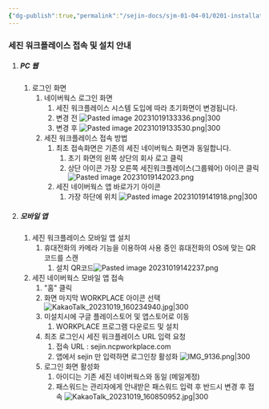 ```yaml
---
{"dg-publish":true,"permalink":"/sejin-docs/sjm-01-04-01/0201-installation/","title":"2.1 최초접속 설치안내","tags":["workplace","그룹웨어"],"noteIcon":"","created":"2024-12-18T11:17:05.212+09:00","updated":"2024-12-23T08:40:25.639+09:00"}
---
```


### 세진 워크플레이스 접속 및 설치 안내

1. ##### PC 웹
	1. 로그인 화면
		1. 네이버웍스 로그인 화면
			1. 세진 워크플레이스 시스템 도입에 따라 초기화면이 변경됩니다.
			2. 변경 전
				![Pasted image 20231019133336.png|300](/img/user/MyCard/Attach/Pasted%20image%2020231019133336.png)
			3. 변경 후
				![Pasted image 20231019133530.png|300](/img/user/MyCard/Attach/Pasted%20image%2020231019133530.png)
		2. 세진 워크플레이스 접속 방법
			1. 최초 접속화면은 기존의 세진 네이버웍스 화면과 동일합니다.
				1. 초기 화면의 왼쪽 상단의 회사 로고 클릭
				2. 상단 아이콘 가장 오른쪽 세진워크플레이스(그룹웨어) 아이콘 클릭 
				![Pasted image 20231019142023.png](/img/user/MyCard/Attach/Pasted%20image%2020231019142023.png)
			2. 세진 네이버웍스 앱 바로가기 아이콘
				1. 가장 하단에 위치
				 ![Pasted image 20231019141918.png|300](/img/user/MyCard/Attach/Pasted%20image%2020231019141918.png)
2. ##### 모바일 앱
	1. 세진 워크플레이스 모바일 앱 설치
		1. 휴대전화의 카메라 기능을 이용하여 사용 중인 휴대전화의 OS에 맞는 QR 코드를 스캔
			1. 설치 QR코드![Pasted image 20231019142237.png](/img/user/MyCard/Attach/Pasted%20image%2020231019142237.png)
	2. 세진 네이버웍스 모바일 앱 접속
		1. "홈" 클릭
		2. 화면 마지막 WORKPLACE 아이콘 선택
			![KakaoTalk_20231019_160234940.jpg|300](/img/user/MyCard/Attach/KakaoTalk_20231019_160234940.jpg)
		3. 미설치시에 구글 플레이스토어 및 앱스토어로 이동
			1. WORKPLACE 프로그램 다운로드 및 설치
		4. 최초 로그인시 세진 워크플레이스 URL 입력 요청
			1. 접속 URL : sejin.ncpworkplace.com
			2. 앱에서 sejin 만 입력하면 로그인창 활성화
			 ![IMG_9136.png|300](/img/user/MyCard/Attach/IMG_9136.png)
		5. 로그인 화면 활성화
			1. 아이디는 기존 세진 네이버웍스와 동일 (메일계정)
			2. 패스워드는 관리자에게 안내받은 패스워드 입력 후 반드시 변경 후 접속
			 ![KakaoTalk_20231019_160850952.jpg|300](/img/user/MyCard/Attach/KakaoTalk_20231019_160850952.jpg)